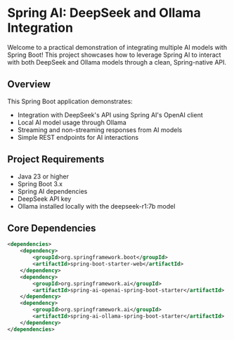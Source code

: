 # Spring AI: DeepSeek and Ollama Integration

Welcome to a practical demonstration of integrating multiple AI models with Spring Boot! This project showcases how to leverage Spring AI to interact with both DeepSeek and Ollama models through a clean, Spring-native API.

## Overview

This Spring Boot application demonstrates:
- Integration with DeepSeek's API using Spring AI's OpenAI client
- Local AI model usage through Ollama
- Streaming and non-streaming responses from AI models
- Simple REST endpoints for AI interactions

## Project Requirements

- Java 23 or higher
- Spring Boot 3.x
- Spring AI dependencies
- DeepSeek API key
- Ollama installed locally with the deepseek-r1:7b model

## Core Dependencies

```xml
<dependencies>
    <dependency>
        <groupId>org.springframework.boot</groupId>
        <artifactId>spring-boot-starter-web</artifactId>
    </dependency>
    <dependency>
        <groupId>org.springframework.ai</groupId>
        <artifactId>spring-ai-openai-spring-boot-starter</artifactId>
    </dependency>
    <dependency>
        <groupId>org.springframework.ai</groupId>
        <artifactId>spring-ai-ollama-spring-boot-starter</artifactId>
    </dependency>
</dependencies>
```

